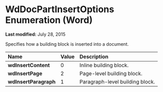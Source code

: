 
# WdDocPartInsertOptions Enumeration (Word)

 **Last modified:** July 28, 2015

Specifies how a building block is inserted into a document.


|**Name**|**Value**|**Description**|
|:-----|:-----|:-----|
| **wdInsertContent**|0|Inline building block.|
| **wdInsertPage**|2|Page-level building block.|
| **wdInsertParagraph**|1|Paragraph-level building block.|
